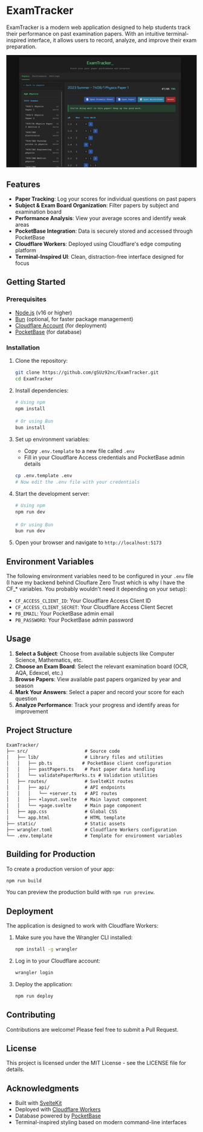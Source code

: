 # ExamTracker

ExamTracker is a modern web application designed to help students track their performance on past examination papers. With an intuitive terminal-inspired interface, it allows users to record, analyze, and improve their exam preparation.

![ExamTracker Screenshot](static/screenshot.png)

## Features

- **Paper Tracking**: Log your scores for individual questions on past papers
- **Subject & Exam Board Organization**: Filter papers by subject and examination board
- **Performance Analysis**: View your average scores and identify weak areas
- **PocketBase Integration**: Data is securely stored and accessed through PocketBase
- **Cloudflare Workers**: Deployed using Cloudflare's edge computing platform
- **Terminal-Inspired UI**: Clean, distraction-free interface designed for focus

## Getting Started

### Prerequisites

- [Node.js](https://nodejs.org/) (v16 or higher)
- [Bun](https://bun.sh/) (optional, for faster package management)
- [Cloudflare Account](https://dash.cloudflare.com/sign-up) (for deployment)
- [PocketBase](https://pocketbase.io/) (for database)

### Installation

1. Clone the repository:
   ```bash
   git clone https://github.com/gSUz92nc/ExamTracker.git
   cd ExamTracker
   ```

2. Install dependencies:
   ```bash
   # Using npm
   npm install
   
   # Or using Bun
   bun install
   ```

3. Set up environment variables:
   - Copy `.env.template` to a new file called `.env`
   - Fill in your Cloudflare Access credentials and PocketBase admin details
   ```bash
   cp .env.template .env
   # Now edit the .env file with your credentials
   ```

4. Start the development server:
   ```bash
   # Using npm
   npm run dev
   
   # Or using Bun
   bun run dev
   ```

5. Open your browser and navigate to `http://localhost:5173`

## Environment Variables

The following environment variables need to be configured in your `.env` file (I have my backend behind Clouflare Zero Trust which is why I have the CF_* variables. You probably wouldn't need it depending on your setup):

- `CF_ACCESS_CLIENT_ID`: Your Cloudflare Access Client ID
- `CF_ACCESS_CLIENT_SECRET`: Your Cloudflare Access Client Secret
- `PB_EMAIL`: Your PocketBase admin email
- `PB_PASSWORD`: Your PocketBase admin password

## Usage

1. **Select a Subject**: Choose from available subjects like Computer Science, Mathematics, etc.
2. **Choose an Exam Board**: Select the relevant examination board (OCR, AQA, Edexcel, etc.)
3. **Browse Papers**: View available past papers organized by year and season
4. **Mark Your Answers**: Select a paper and record your score for each question
5. **Analyze Performance**: Track your progress and identify areas for improvement

## Project Structure

```
ExamTracker/
├── src/                     # Source code
│   ├── lib/                 # Library files and utilities
│   │   ├── pb.ts           # PocketBase client configuration
│   │   ├── pastPapers.ts    # Past paper data handling
│   │   └── validatePaperMarks.ts # Validation utilities
│   ├── routes/              # SvelteKit routes
│   │   ├── api/             # API endpoints
│   │   │   └── +server.ts   # API routes
│   │   ├── +layout.svelte   # Main layout component
│   │   └── +page.svelte     # Main page component
│   ├── app.css              # Global CSS
│   └── app.html             # HTML template
├── static/                  # Static assets
├── wrangler.toml            # Cloudflare Workers configuration
└── .env.template            # Template for environment variables
```

## Building for Production

To create a production version of your app:

```bash
npm run build
```

You can preview the production build with `npm run preview`.

## Deployment

The application is designed to work with Cloudflare Workers:

1. Make sure you have the Wrangler CLI installed:
   ```bash
   npm install -g wrangler
   ```

2. Log in to your Cloudflare account:
   ```bash
   wrangler login
   ```

3. Deploy the application:
   ```bash
   npm run deploy
   ```

## Contributing

Contributions are welcome! Please feel free to submit a Pull Request.

## License

This project is licensed under the MIT License - see the LICENSE file for details.

## Acknowledgments

- Built with [SvelteKit](https://kit.svelte.dev/)
- Deployed with [Cloudflare Workers](https://workers.cloudflare.com/)
- Database powered by [PocketBase](https://pocketbase.io/)
- Terminal-inspired styling based on modern command-line interfaces
